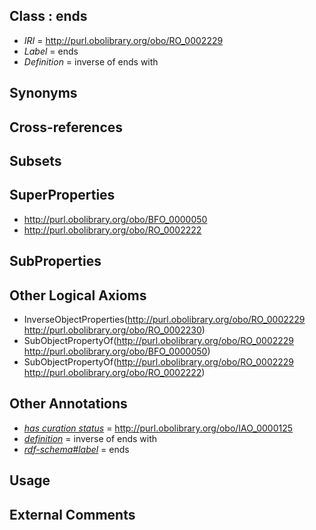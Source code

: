 
## Class : ends

 * *IRI* = http://purl.obolibrary.org/obo/RO_0002229
 * *Label* = ends
 * *Definition* = inverse of ends with

## Synonyms


## Cross-references


## Subsets


## SuperProperties

 * <http://purl.obolibrary.org/obo/BFO_0000050>
 * <http://purl.obolibrary.org/obo/RO_0002222>

## SubProperties


## Other Logical Axioms

 * InverseObjectProperties(<http://purl.obolibrary.org/obo/RO_0002229> <http://purl.obolibrary.org/obo/RO_0002230>)
 * SubObjectPropertyOf(<http://purl.obolibrary.org/obo/RO_0002229> <http://purl.obolibrary.org/obo/BFO_0000050>)
 * SubObjectPropertyOf(<http://purl.obolibrary.org/obo/RO_0002229> <http://purl.obolibrary.org/obo/RO_0002222>)

## Other Annotations

 * *[has curation status](../../IAO/14/IAO_0000114.md)* = http://purl.obolibrary.org/obo/IAO_0000125
 * *[definition](../../IAO/15/IAO_0000115.md)* = inverse of ends with
 * *[rdf-schema#label](../../el/rdf-schema#label.md)* = ends

## Usage


## External Comments


